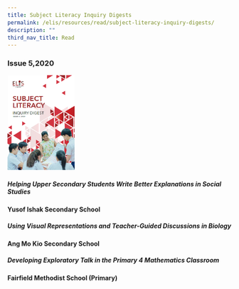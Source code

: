 ```yaml
---
title: Subject Literacy Inquiry Digests
permalink: /elis/resources/read/subject-literacy-inquiry-digests/
description: ""
third_nav_title: Read
---
```

### Issue 5,2020

<p><a href="/files/elis-sl-inquiry-digest-issue-5_final.pdf">
<img src="/images/cover-page-of-sl-digest-5.png" alt="Issue 5" style="width:30%">
</a></p>

##### Helping Upper Secondary Students Write Better Explanations in Social Studies

**Yusof Ishak Secondary School**

##### Using Visual Representations and Teacher-Guided Discussions in Biology


**Ang Mo Kio Secondary School**

##### Developing Exploratory Talk in the Primary 4 Mathematics Classroom

**Fairfield Methodist School (Primary)**